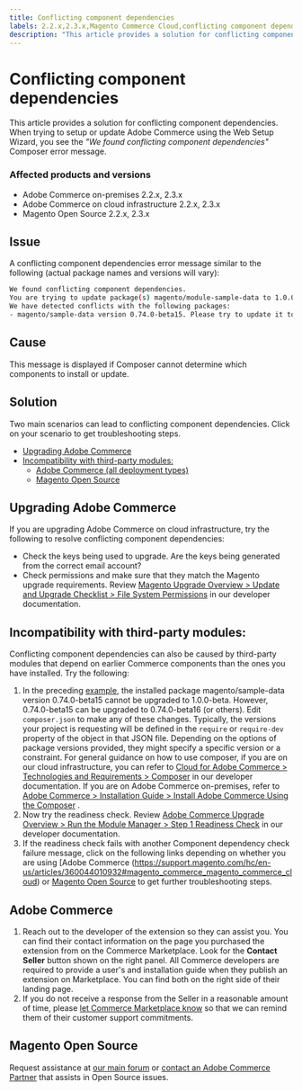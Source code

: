 ```yaml
---
title: Conflicting component dependencies
labels: 2.2.x,2.3.x,Magento Commerce Cloud,conflicting component dependencies,troubleshooting,web setup wizard,Adobe Commerce,on-premises
description: "This article provides a solution for conflicting component dependencies. When trying to setup or update Adobe Commerce using the Web Setup Wizard, you see the *"We found conflicting component dependencies"* Composer error message."
---
```


# Conflicting component dependencies

This article provides a solution for conflicting component dependencies. When trying to setup or update Adobe Commerce using the Web Setup Wizard, you see the *"We found conflicting component dependencies"* Composer error message.

<h3 id="conflicting-dependencies-trouble-depend-conflict-">Affected products and versions</h3>

* Adobe Commerce on-premises 2.2.x, 2.3.x
* Adobe Commerce on cloud infrastructure 2.2.x, 2.3.x
* Magento Open Source 2.2.x, 2.3.x


<h2 id="example">Issue</h2>

A conflicting component dependencies error message similar to the following (actual package names and versions will vary):

```bash
We found conflicting component dependencies.
You are trying to update package(s) magento/module-sample-data to 1.0.0-beta
We have detected conflicts with the following packages:
- magento/sample-data version 0.74.0-beta15. Please try to update it to one of the following package versions: 0.74.0-beta16, 0.74.0-beta14, 0.74.0-beta13, 0.74.0-beta12, 0.74.0-beta11, 0.74.0-beta10, 0.74.0-beta9, 0.74.0-beta8, 0.74.0-beta7
```

## Cause

This message is displayed if Composer cannot determine which components to install or update.

## Solution

Two main scenarios can lead to conflicting component dependencies. Click on your scenario to get troubleshooting steps.

* [Upgrading Adobe Commerce](https://support.magento.com/hc/en-us/articles/360044010932#upgrading_magento)
* [Incompatibility with third-party modules:](https://support.magento.com/hc/en-us/articles/360044010932#incompatibility_third_party_modules)
    * [Adobe Commerce (all deployment types)](https://support.magento.com/hc/en-us/articles/360044010932#magento_commerce_magento_commerce_cloud)
    * [Magento Open Source](https://support.magento.com/hc/en-us/articles/360044010932#opensource)

<h2 id="upgrading_magento">Upgrading Adobe Commerce</h2>

If you are upgrading Adobe Commerce on cloud infrastructure, try the following to resolve conflicting component dependencies:

* Check the keys being used to upgrade. Are the keys being generated from the correct email account?
* Check permissions and make sure that they match the Magento upgrade requirements. Review [Magento Upgrade Overview > Update and Upgrade Checklist > File System Permissions](https://devdocs.magento.com/guides/v2.3/comp-mgr/prereq/prereq_compman-checklist.html#perms) in our developer documentation.

<h2 id="incompatibility_third_party_modules">Incompatibility with third-party modules:</h2>

Conflicting component dependencies can also be caused by third-party modules that depend on earlier Commerce components than the ones you have installed. Try the following:

1. In the preceding [example](https://support.magento.com/hc/en-us/articles/360044010932#example), the installed package magento/sample-data version 0.74.0-beta15 cannot be upgraded to 1.0.0-beta. However, 0.74.0-beta15 can be upgraded to 0.74.0-beta16 (or others). Edit `composer.json` to make any of these changes. Typically, the versions your project is requesting will be defined in the `require` or `require-dev` property of the object in that JSON file. Depending on the options of package versions provided, they might specify a specific version or a constraint. For general guidance on how to use composer, if you are on our cloud infrastructure, you can refer to [Cloud for Adobe Commerce > Technologies and Requirements > Composer](https://devdocs.magento.com/cloud/reference/cloud-composer.html#files) in our developer documentation. If you are on Adobe Commerce on-premises, refer to [Adobe Commerce > Installation Guide > Install Adobe Commerce Using the Composer](https://devdocs.magento.com/guides/v2.4/install-gde/composer.html) .
1. Now try the readiness check. Review [Adobe Commerce Upgrade Overview > Run the Module Manager > Step 1 Readiness Check](https://devdocs.magento.com/guides/v2.3/comp-mgr/module-man/compman-readiness.html) in our developer documentation.
1. If the readiness check fails with another Component dependency check failure message, click on the following links depending on whether you are using [Adobe Commerce (https://support.magento.com/hc/en-us/articles/360044010932#magento_commerce_magento_commerce_cloud) or [Magento Open Source](https://support.magento.com/hc/en-us/articles/360044010932#opensource) to get further troubleshooting steps.

<h2 id="magento_commerce_magento_commerce_cloud">Adobe Commerce</h2>

1. Reach out to the developer of the extension so they can assist you. You can find their contact information on the page you purchased the extension from on the Commerce Marketplace. Look for the **Contact Seller** button shown on the right panel. All Commerce developers are required to provide a user's and installation guide when they publish an extension on Marketplace. You can find both on the right side of their landing page.
1. If you do not receive a response from the Seller in a reasonable amount of time, please [let Commerce Marketplace know](https://marketplacesupport.magento.com/hc/en-us) so that we can remind them of their customer support commitments.

<h2 id="opensource">Magento Open Source</h2>

Request assistance at [our main forum](https://community.magento.com/) or [contact an Adobe Commerce Partner](https://magento.com/find-a-partner) that assists in Open Source issues.